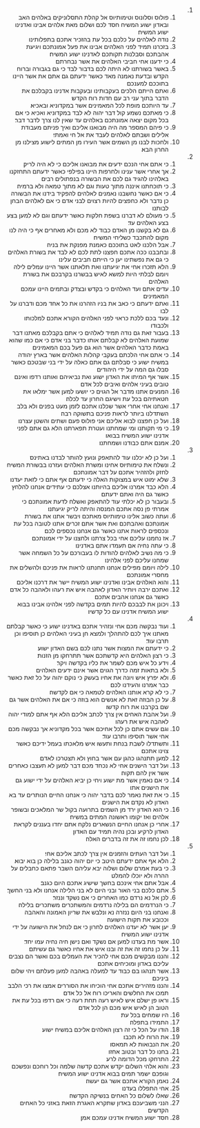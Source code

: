 <ol dir="rtl">
  <li>
    <ol>
      <li>פולוס וסלונוס וטימותיוס אל קהלת התסלוניקים באלהים האב ובאדון ישוע המשיח חסד לכם ושלום מאת אלהים אבינו ואדנינו ישוע המשיח׃</li>
      <li>נודה לאלהים על כלכם בכל עת בהזכיר אתכם בתפלותינו׃</li>
      <li>בזכרנו תמיד לפני האלהים אבינו את פעל אמונתכם ויגיעת אהבתכם וסבלנות תקותכם לאדנינו ישוע המשיח׃</li>
      <li>כי ידענו אחי חביבי האלהים את אשר נבחרתם׃</li>
      <li>באשר בשורתנו לא היתה לכם בדבור לבד כי גם בגבורה וברוח הקדש ובדעת נאמנה מאד כאשר ידעתם גם אתם את אשר היינו בתוככם למענכם׃</li>
      <li>ואתם הייתם הלכים בעקבותינו ובעקבות אדנינו בקבלכם את הדבר בתוך עני רב עם חדות רוח הקדש׃</li>
      <li>עד היותכם מופת לכל המאמינים אשר במקדוניא ובאכיא׃</li>
      <li>כי מאתכם נשמע קול דבר יהוה לא לבד במקדוניא ואכיא כי אם בכל מקום יצאה אמונתכם באלהים עד שאין לנו צרך לדבר דבר׃</li>
      <li>כי פיהם המספר מה היה מבואנו אליכם ואיך פניתם מעבודת אלילים ושבתם לאלהים לעבד את אל חי ואמתי׃</li>
      <li>ולחכות לבנו מן השמים אשר העירו מן המתים לישוע מצילנו מן החרון הבא׃</li>
    </ol>
  </li>
  <li>
    <ol>
      <li>כי אתם אחי הנכם ידעים את מבואנו אליכם כי לא היה לריק׃</li>
      <li>אך אחרי אשר ענינו ולחרפות היינו בפילפי כאשר ידעתם התחזקנו באלהינו להגיד גם לכם את הבשורה בנפתולים רבים׃</li>
      <li>כי תוכחתנו איננה מתוך טעות וגם לא מתוך טמאה ולא ברמיה׃</li>
      <li>כי אם כאשר נחשבנו נאמנים לאלהים להפקיד בידנו את הבשורה כן נדבר ולא כחפצים להיות רצוים לבני אדם כי אם לאלהים הבחן לבותנו׃</li>
      <li>כי מעולם לא דברנו בשפת חלקות כאשר ידעתם וגם לא למען בצע בצע האלהים עד׃</li>
      <li>גם לא בקשנו מן האדם כבוד לא מכם ולא מאחרים אף כי היה לנו מקום להתכבד כשליחי המשיח׃</li>
      <li>אבל הלכנו לאט בתוככם כאמנת מפנקת את בניה׃</li>
      <li>ובחבבנו ככה אתכם חפצנו לתת לכם לא לבד את בשורת האלהים כי גם את נפשתינו יען כי הייתם חביבים עלינו׃</li>
      <li>הלא תזכרו אחי את יגיעתנו ואת תלאתנו אשר היינו עמלים לילה ויומם לבלתי היות למשא לאיש בבשרנו בקרבכם את בשורת האלהים׃</li>
      <li>עדים אתם ועד האלהים כי בקדש ובצדק ובתמים היינו עמכם המאמינים׃</li>
      <li>ואתם ידעתם כי כאב את בניו הזהרנו את כל אחד מכם ודברנו על לבו׃</li>
      <li>ונעד בכם ללכת כראוי לפני האלהים הקורא אתכם למלכותו ולכבודו׃</li>
      <li>בעבור זאת גם נודה תמיד לאלהים כי אתם בקבלכם מאתנו דבר שמועת האלהים לא קבלתם אותו כדבר בני אדם כי אם כמו שהוא באמת כדבר האלהים אשר הוא גם פעל בכם המאמינים׃</li>
      <li>כי אתם אחי הלכתם בעקבי קהלות האלהים אשר בארץ יהודה במשיח ישוע כי סבלתם גם אתם כאלה על ידי בני שבטכם כאשר סבלו גם המה על ידי היהודים׃</li>
      <li>אשר אף המיתו את האדון ישוע ואת נביאיהם ואותנו רדפו ואינם טובים בעיני אלהים ואיבים לכל אדם׃</li>
      <li>המנעים אתנו מדבר אל הגוים כי יושעו למען אשר ימלאו את חטאתיהם בכל עת וישיגם החרון עד לכלה׃</li>
      <li>ואנחנו אחי אחרי אשר שכלנו אתכם לזמן מעט בפנים ולא בלב השתדלנו ביותר לראות פניכם בתשוקה רבה׃</li>
      <li>ועל כן חפצנו לבוא אליכם אני פולוס פעם ושתים והשטן עצרנו׃</li>
      <li>כי מי תקותנו ומי שמחתנו ועטרת תפארתנו הלא גם אתם לפני אדנינו ישוע המשיח בבואו׃</li>
      <li>אמנם אתם כבודנו ושמחתנו׃</li>
    </ol>
  </li>
  <li>
    <ol>
      <li>ועל כן לא יכלנו עוד להתאפק ונועץ להותר לבדנו באתינס׃</li>
      <li>ונשלח את טימותיוס אחינו ומשרת האלהים ועזרנו בבשורת המשיח לחזק ולהזהיר אתכם על דבר אמונתכם׃</li>
      <li>שלא ימוט איש במצוקות האלה כי ידעתם אף אתם כי לזאת יעדנו׃</li>
      <li>הלא כבד אמרנו אליכם בהיותנו אצלכם כי עתידים אנחנו להלחץ כאשר גם היה ואתם ידעתם׃</li>
      <li>ובעבור כן לא יכלתי עוד להתאפק ואשלח לדעת אמונתכם כי אמרתי פן נסה אתכם המנסה והיתה לריק יגיעתנו׃</li>
      <li>ועתה כשוב אלינו טימותיוס מאתכם ויבשר אתנו את בשורת אמונתכם ואהבתכם ואת אשר אתם זכרים אתנו לטובה בכל עת ונכספים לראות אתנו כאשר גם אנחנו נכספים לכם׃</li>
      <li>אז נחמנו עליכם אחי בכל צרתנו ולחצנו על ידי אמונתכם׃</li>
      <li>כי עתה נחיה אם תעמדו אתם באדנינו׃</li>
      <li>כי מה נשיב לאלהים להודות לו בעבורכם על כל השמחה אשר שמחנו עליכם לפני אלהינו׃</li>
      <li>לילה ויומם מפילים אנחנו תחנתנו לראות את פניכם ולהשלים את מחסרי אמונתכם׃</li>
      <li>והוא האלהים אבינו ואדנינו ישוע המשיח יישר את דרכנו אליכם׃</li>
      <li>ואתכם ירבה ויותיר האדון לאהבה איש את רעהו ולאהבה כל אדם כאשר גם אנחנו אהבים אתכם׃</li>
      <li>ויכונן את לבבכם להיות תמים בקדשה לפני אלהינו אבינו בבוא ישוע המשיח אדנינו עם כל קדשיו׃</li>
    </ol>
  </li>
  <li>
    <ol>
      <li>ועוד נבקשה מכם אחי ונזהיר אתכם באדנינו ישוע כי כאשר קבלתם מאתנו איך לכם להתהלך ולמצא חן בעיני האלהים כן תוסיפו וכן תרבו עוד׃</li>
      <li>כי ידעתם את המצות אשר נתנו לכם בשם האדון ישוע׃</li>
      <li>כי רצון האלהים היא קדשתכם אשר תתרחקו מן הזנות׃</li>
      <li>וידע כל איש מכם לשמר את כליו בקדשה ויקר׃</li>
      <li>ולא בתאות זמה כדרך הגוים אשר אינם ידעים האלהים׃</li>
      <li>ולא יפרץ איש ויונה את אחיו בעשק כי נוקם יהוה על כל זאת כאשר כבר אמרנו והעידנו לכם׃</li>
      <li>כי לא קרא אותנו האלהים לטמאה כי אם לקדשה׃</li>
      <li>על כן הבוזה זאת לא אנשים הוא בוזה כי אם את האלהים אשר גם שם בקרבנו את רוח קדשו׃</li>
      <li>ועל אהבת האחים אין צרך לכתב אליכם הלא אף אתם למודי יהוה לאהבה איש את רעהו׃</li>
      <li>וגם עשים אתם כן לכל אחיכם אשר בכל מקדוניא אך נבקשה מכם אחי אשר תוסיפו ותרבו עוד׃</li>
      <li>ותשתדלו לשבת בנחת ותעשו איש מלאכתו בעמל ידיכם כאשר צוינו אתכם׃</li>
      <li>למען תתנהגו כהגן עם אשר בחוץ ולא תצטרכו לאדם׃</li>
      <li>ועל דבר הישנים אחי לא נכחד מכם דבר למען לא תעצבו כאחרים אשר אין להם תקוה׃</li>
      <li>כי אם נאמין אשר מת ישוע ויחי כן יביא האלהים על ידי ישוע גם את הישנים אתו׃</li>
      <li>כי את זאת נאמר לכם בדבר יהוה כי אנחנו החיים הנותרים עד בא האדון לא נקדם את הישנים׃</li>
      <li>כי הוא האדון ירד מן השמים בתרועה בקול שר המלאכים ובשופר אלהים ואז יקומו ראשונה המתים במשיח׃</li>
      <li>אחרי כן אנחנו החיים הנשארים נלקח אתם יחדו בעננים לקראת האדון לרקיע ובכן נהיה תמיד עם האדון׃</li>
      <li>לכן נחמו זה את זה בדברים האלה׃</li>
    </ol>
  </li>
  <li>
    <ol>
      <li>ועל דבר העתים והזמנים אין צרך לכתב אליכם אחי׃</li>
      <li>הלא אף אתם ידעתם היטב כי יום יהוה כגנב בלילה כן בוא יבוא׃</li>
      <li>כי בעת אמרם שלום ושלוה יבא עליהם השבר פתאם כחבלים על ההרה ולא יוכלו להמלט׃</li>
      <li>אבל אתם אחי אינכם בחשך שישיג אתכם היום כגנב׃</li>
      <li>אתם כלכם בני האור ובני היום לא בני הלילה אנחנו ולא בני החשך׃</li>
      <li>לכן אל נא נרדם כמו האחרים כי אם נשקד וננזר׃</li>
      <li>כי הנרדמים הם בלילה נרדמים והמשתכרים משתכרים בלילה׃</li>
      <li>ואנחנו בני היום ננזרה נא ונלבש את שריון האמונה והאהבה וככובע את תקות הישועה׃</li>
      <li>יען אשר לא יעדנו האלהים לחרון כי אם לנחל את הישועה על ידי אדנינו ישוע המשיח׃</li>
      <li>אשר מת בעדנו למען אם נשקד ואם נישן חיה נחיה עמו יחד׃</li>
      <li>על כן נחמו זה את זה ובנו איש את אחיו כאשר גם עשיתם׃</li>
      <li>והננו מבקשים מכם אחי להכיר את העמלים בכם ואשר הם נצבים עליכם באדון ומוכיחים אתכם׃</li>
      <li>אשר תנהגו בם כבוד עד למעלה באהבה למען פעלתם ויהי שלום ביניכם׃</li>
      <li>והננו מזהירים אתכם אחי הוכיחו את הסוררים אמצו את רכי הלבב תמכו את החלשים והאריכו רוח אל כל אדם׃</li>
      <li>וראו פן ישלם איש לאיש רעה תחת רעה כי אם רדפו בכל עת את הטוב הן לאיש איש מכם הן לכל אדם׃</li>
      <li>היו שמחים בכל עת׃</li>
      <li>התמידו בתפלה׃</li>
      <li>הודו על הכל כי זה רצון האלהים אליכם במשיח ישוע׃</li>
      <li>את הרוח לא תכבו׃</li>
      <li>את הנבואות לא תמאסו׃</li>
      <li>בחנו כל דבר ובטוב אחזו׃</li>
      <li>התרחקו מכל הדומה לרע׃</li>
      <li>והוא אלהי השלום יקדש אתכם קדשה שלמה וכל רוחכם ונפשכם וגופכם ישמר תמים בבוא אדנינו ישוע המשיח׃</li>
      <li>נאמן הקורא אתכם אשר גם יעשה׃</li>
      <li>אחי התפללו בעדנו׃</li>
      <li>שאלו לשלום כל האחים בנשיקה הקדשה׃</li>
      <li>הנני משביעכם באדון שתקרא האגרת הזאת באזני כל האחים הקדשים׃</li>
      <li>חסד ישוע המשיח אדנינו עמכם אמן׃</li>
    </ol>
  </li>
</ol>
